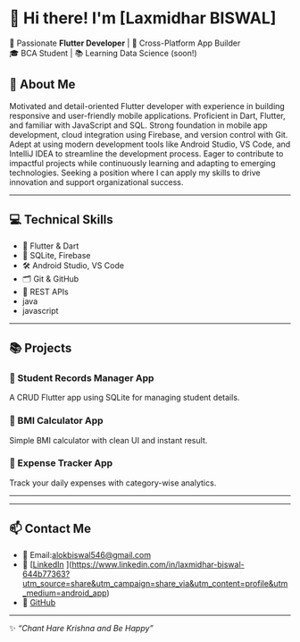 # 👋 Hi there! I'm [Laxmidhar BISWAL]

🚀 Passionate **Flutter Developer** | 📱 Cross-Platform App Builder  
🎓 BCA Student | 📚 Learning Data Science (soon!)

## 📱 About Me
Motivated and detail-oriented Flutter developer with experience in building responsive and user-friendly mobile applications. Proficient in Dart, Flutter, and familiar with JavaScript and SQL. Strong foundation in mobile app development, cloud integration using Firebase, and version control with Git. Adept at using modern development tools like Android Studio, VS Code, and IntelliJ IDEA to streamline the development process. Eager to contribute to impactful projects while continuously learning and adapting to emerging technologies. Seeking a position where I can apply my skills to drive innovation and support organizational success.   



---

## 💻 Technical Skills
- 💙 Flutter & Dart  
- 💾 SQLite, Firebase  
- 🛠 Android Studio, VS Code  
- 🗂 Git & GitHub  
- 📡 REST APIs
- java
- javascript 

---

## 📚 Projects

### 📱 Student Records Manager App  
A CRUD Flutter app using SQLite for managing student details.

### 📱 BMI Calculator App  
Simple BMI calculator with clean UI and instant result.

### 📱 Expense Tracker App  
Track your daily expenses with category-wise analytics.

---


---

## 📫 Contact Me
- 📧 Email:alokbiswal546@gmail.com  
- 🔗 [[LinkedIn](#) ](https://www.linkedin.com/in/laxmidhar-biswal-644b77363?utm_source=share&utm_campaign=share_via&utm_content=profile&utm_medium=android_app) 
- 🐙 [GitHub](https://github.com/LaxmidharBiswal)

---

✨ *“Chant Hare Krishna and Be Happy”*
